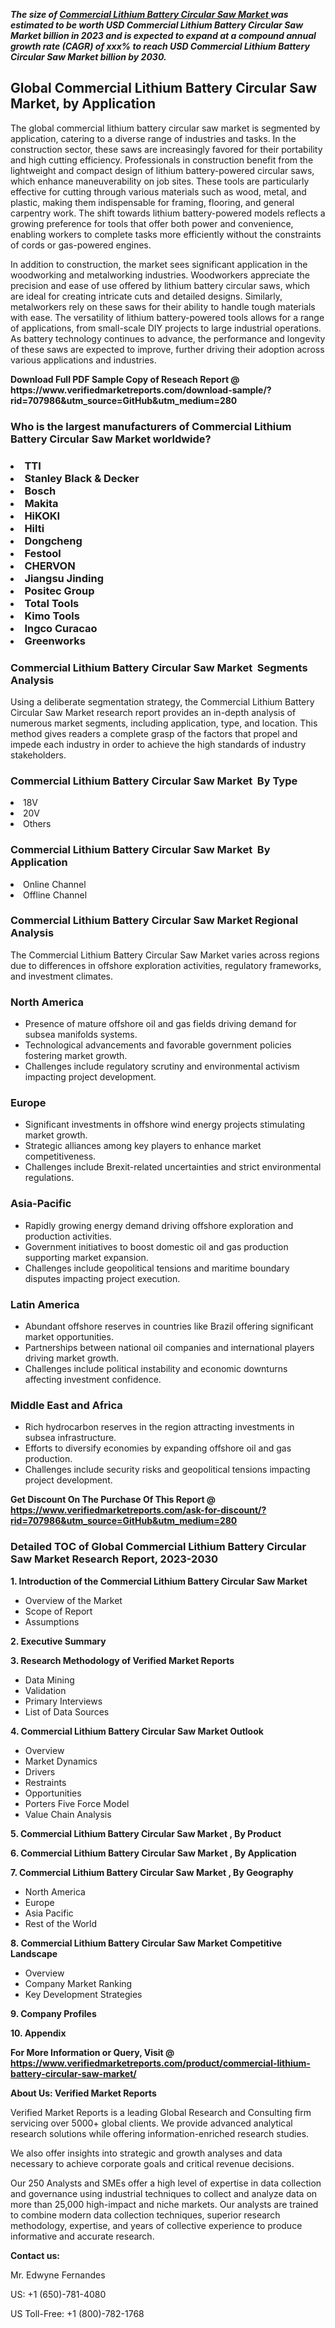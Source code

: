<p><em><strong>The size of <a href="https://www.verifiedmarketreports.com/download-sample/?rid=707986&utm_source=GitHub&utm_medium=280" target="_blank">Commercial Lithium Battery Circular Saw Market </a> was estimated to be worth USD Commercial Lithium Battery Circular Saw Market billion in 2023 and is expected to expand at a compound annual growth rate (CAGR) of xxx% to reach USD Commercial Lithium Battery Circular Saw Market billion by 2030.</strong></em><br /><h2>Global Commercial Lithium Battery Circular Saw Market, by Application</h2><p>The global commercial lithium battery circular saw market is segmented by application, catering to a diverse range of industries and tasks. In the construction sector, these saws are increasingly favored for their portability and high cutting efficiency. Professionals in construction benefit from the lightweight and compact design of lithium battery-powered circular saws, which enhance maneuverability on job sites. These tools are particularly effective for cutting through various materials such as wood, metal, and plastic, making them indispensable for framing, flooring, and general carpentry work. The shift towards lithium battery-powered models reflects a growing preference for tools that offer both power and convenience, enabling workers to complete tasks more efficiently without the constraints of cords or gas-powered engines.</p><p>In addition to construction, the market sees significant application in the woodworking and metalworking industries. Woodworkers appreciate the precision and ease of use offered by lithium battery circular saws, which are ideal for creating intricate cuts and detailed designs. Similarly, metalworkers rely on these saws for their ability to handle tough materials with ease. The versatility of lithium battery-powered tools allows for a range of applications, from small-scale DIY projects to large industrial operations. As battery technology continues to advance, the performance and longevity of these saws are expected to improve, further driving their adoption across various applications and industries.</p></p><p id="" class=""><strong>Download Full PDF Sample Copy of Reseach Report @ <a target="">https://www.verifiedmarketreports.com/download-sample/?rid=707986&utm_source=GitHub&utm_medium=280</a></strong></p><h3 id="" class="">Who is the largest manufacturers of&nbsp;Commercial Lithium Battery Circular Saw Market worldwide?</h3><h3 class=""></Li><Li>TTI</Li><Li> Stanley Black & Decker</Li><Li> Bosch</Li><Li> Makita</Li><Li> HiKOKI</Li><Li> Hilti</Li><Li> Dongcheng</Li><Li> Festool</Li><Li> CHERVON</Li><Li> Jiangsu Jinding</Li><Li> Positec Group</Li><Li> Total Tools</Li><Li> Kimo Tools</Li><Li> Ingco Curacao</Li><Li> Greenworks</h3><h3 id="" class="">Commercial Lithium Battery Circular Saw Market &nbsp;Segments Analysis</h3><p id="" class="">Using a deliberate segmentation strategy, the Commercial Lithium Battery Circular Saw Market research report provides an in-depth analysis of numerous market segments, including application, type, and location. This method gives readers a complete grasp of the factors that propel and impede each industry in order to achieve the high standards of industry stakeholders.</p><h3 id="" class="">Commercial Lithium Battery Circular Saw Market &nbsp;By Type</h3><p></Li><Li>18V</Li><Li> 20V</Li><Li> Others</p><h3 id="" class="">Commercial Lithium Battery Circular Saw Market &nbsp;By Application</h3><p class=""></Li><Li>Online Channel</Li><Li> Offline Channel</p><h3 id="" class="">Commercial Lithium Battery Circular Saw Market Regional Analysis</h3><p id="" class="">The Commercial Lithium Battery Circular Saw Market varies across regions due to differences in offshore exploration activities, regulatory frameworks, and investment climates.</p><h3 id="" class="">North America</h3><ul><li>Presence of mature offshore oil and gas fields driving demand for subsea manifolds systems.</li><li>Technological advancements and favorable government policies fostering market growth.</li><li>Challenges include regulatory scrutiny and environmental activism impacting project development.</li></ul><h3 id="" class="">Europe</h3><ul><li>Significant investments in offshore wind energy projects stimulating market growth.</li><li>Strategic alliances among key players to enhance market competitiveness.</li><li>Challenges include Brexit-related uncertainties and strict environmental regulations.</li></ul><h3 id="" class="">Asia-Pacific</h3><ul><li>Rapidly growing energy demand driving offshore exploration and production activities.</li><li>Government initiatives to boost domestic oil and gas production supporting market expansion.</li><li>Challenges include geopolitical tensions and maritime boundary disputes impacting project execution.</li></ul><h3 id="" class="">Latin America</h3><ul><li>Abundant offshore reserves in countries like Brazil offering significant market opportunities.</li><li>Partnerships between national oil companies and international players driving market growth.</li><li>Challenges include political instability and economic downturns affecting investment confidence.</li></ul><h3 id="" class="">Middle East and Africa</h3><ul><li>Rich hydrocarbon reserves in the region attracting investments in subsea infrastructure.</li><li>Efforts to diversify economies by expanding offshore oil and gas production.</li><li>Challenges include security risks and geopolitical tensions impacting project development.</li></ul><p id="" class=""><strong>Get Discount On The Purchase Of This Report @ <a href="https://www.verifiedmarketreports.com/ask-for-discount/?rid=707986&utm_source=GitHub&utm_medium=280" target="_blank">https://www.verifiedmarketreports.com/ask-for-discount/?rid=707986&utm_source=GitHub&utm_medium=280</a></strong></p><h3 id="" class="">Detailed TOC of Global Commercial Lithium Battery Circular Saw Market Research Report, 2023-2030</h3><p id="" class=""><strong>1. Introduction of the Commercial Lithium Battery Circular Saw Market </strong></p><ul><li>Overview of the Market</li><li>Scope of Report</li><li>Assumptions</li></ul><p id="" class=""><strong>2. Executive Summary</strong></p><p id="" class=""><strong>3. Research Methodology of Verified Market Reports</strong></p><ul><li>Data Mining</li><li>Validation</li><li>Primary Interviews</li><li>List of Data Sources</li></ul><p id="" class=""><strong>4. Commercial Lithium Battery Circular Saw Market Outlook</strong></p><ul><li>Overview</li><li>Market Dynamics</li><li>Drivers</li><li>Restraints</li><li>Opportunities</li><li>Porters Five Force Model</li><li>Value Chain Analysis</li></ul><p id="" class=""><strong>5. Commercial Lithium Battery Circular Saw Market , By Product</strong></p><p id="" class=""><strong>6. Commercial Lithium Battery Circular Saw Market , By Application</strong></p><p id="" class=""><strong>7. Commercial Lithium Battery Circular Saw Market , By Geography</strong></p><ul><li>North America</li><li>Europe</li><li>Asia Pacific</li><li>Rest of the World</li></ul><p id="" class=""><strong>8. Commercial Lithium Battery Circular Saw Market Competitive Landscape</strong></p><ul><li>Overview</li><li>Company Market Ranking</li><li>Key Development Strategies</li></ul><p id="" class=""><strong>9. Company Profiles</strong></p><p id="" class=""><strong>10. Appendix</strong></p><p id="" class=""><strong>For More Information or Query, Visit @ <a href="https://www.verifiedmarketreports.com/product/commercial-lithium-battery-circular-saw-market/" target="_blank">https://www.verifiedmarketreports.com/product/commercial-lithium-battery-circular-saw-market/</a></strong></p><p id="" class=""><strong>About Us: Verified Market Reports</strong></p><p id="" class="">Verified Market Reports is a leading Global Research and Consulting firm servicing over 5000+ global clients. We provide advanced analytical research solutions while offering information-enriched research studies.</p><p id="" class="">We also offer insights into strategic and growth analyses and data necessary to achieve corporate goals and critical revenue decisions.</p><p id="" class="">Our 250 Analysts and SMEs offer a high level of expertise in data collection and governance using industrial techniques to collect and analyze data on more than 25,000 high-impact and niche markets. Our analysts are trained to combine modern data collection techniques, superior research methodology, expertise, and years of collective experience to produce informative and accurate research.</p><p id="" class=""><strong>Contact us:</strong></p><p id="" class="">Mr. Edwyne Fernandes</p><p id="" class="">US: +1 (650)-781-4080</p><p id="" class="">US Toll-Free: +1 (800)-782-1768</p>
